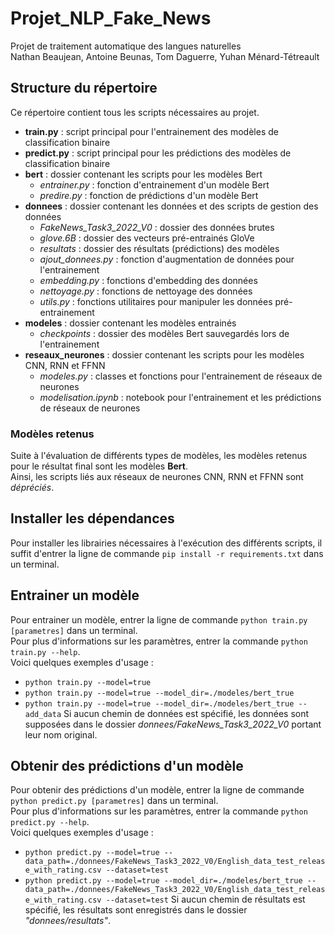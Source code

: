 # Projet_NLP_Fake_News
Projet de traitement automatique des langues naturelles  
Nathan Beaujean, Antoine Beunas, Tom Daguerre, Yuhan Ménard-Tétreault

## Structure du répertoire
Ce répertoire contient tous les scripts nécessaires au projet.  
* **train.py** : script principal pour l'entrainement des modèles de classification binaire
* **predict.py** : script principal pour les prédictions des modèles de classification binaire
* **bert** : dossier contenant les scripts pour les modèles Bert
  * *entrainer.py* : fonction d'entrainement d'un modèle Bert
  * *predire.py* : fonction de prédictions d'un modèle Bert
* **donnees** : dossier contenant les données et des scripts de gestion des données 
  * *FakeNews_Task3_2022_V0* : dossier des données brutes
  * *glove.6B* : dossier des vecteurs pré-entrainés GloVe
  * *resultats* : dossier des résultats (prédictions) des modèles
  * *ajout_donnees.py* : fonction d'augmentation de données pour l'entrainement
  * *embedding.py* : fonctions d'embedding des données
  * *nettoyage.py* : fonctions de nettoyage des données
  * *utils.py* : fonctions utilitaires pour manipuler les données pré-entrainement
* **modeles** : dossier contenant les modèles entrainés
  * *checkpoints* : dossier des modèles Bert sauvegardés lors de l'entrainement
* **reseaux_neurones** : dossier contenant les scripts pour les modèles CNN, RNN et FFNN
  * *modeles.py* : classes et fonctions pour l'entrainement de réseaux de neurones
  * *modelisation.ipynb* : notebook pour l'entrainement et les prédictions de réseaux de neurones

### Modèles retenus
Suite à l'évaluation de différents types de modèles, les modèles retenus pour le résultat final sont les modèles **Bert**.  
Ainsi, les scripts liés aux réseaux de neurones CNN, RNN et FFNN sont *dépréciés*. 

## Installer les dépendances
Pour installer les librairies nécessaires à l'exécution des différents scripts, il suffit d'entrer la ligne de commande `pip install -r requirements.txt` dans un terminal. 

## Entrainer un modèle
Pour entrainer un modèle, entrer la ligne de commande `python train.py [parametres]` dans un terminal.  
Pour plus d'informations sur les paramètres, entrer la commande `python train.py --help`.  
Voici quelques exemples d'usage : 
* `python train.py --model=true`
* `python train.py --model=true --model_dir=./modeles/bert_true`
* `python train.py --model=true --model_dir=./modeles/bert_true --add_data`
Si aucun chemin de données est spécifié, les données sont supposées dans le dossier *donnees/FakeNews_Task3_2022_V0* portant leur nom original. 

## Obtenir des prédictions d'un modèle
Pour obtenir des prédictions d'un modèle, entrer la ligne de commande `python predict.py [parametres]` dans un terminal.  
Pour plus d'informations sur les paramètres, entrer la commande `python predict.py --help`.  
Voici quelques exemples d'usage : 
* `python predict.py --model=true --data_path=./donnees/FakeNews_Task3_2022_V0/English_data_test_release_with_rating.csv --dataset=test`
* `python predict.py --model=true --model_dir=./modeles/bert_true --data_path=./donnees/FakeNews_Task3_2022_V0/English_data_test_release_with_rating.csv --dataset=test`
Si aucun chemin de résultats est spécifié, les résultats sont enregistrés dans le dossier *"donnees/resultats"*. 
